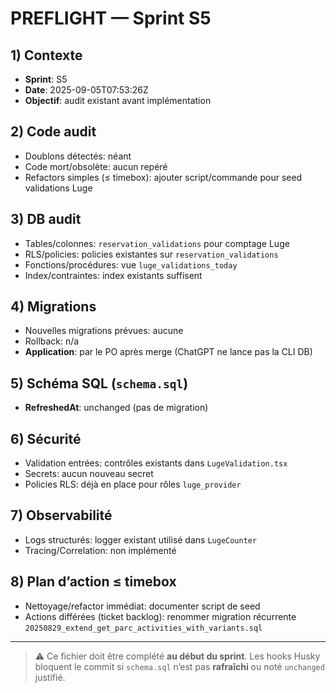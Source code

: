 # PREFLIGHT — Sprint S5

## 1) Contexte

- **Sprint**: S5
- **Date**: 2025-09-05T07:53:26Z
- **Objectif**: audit existant avant implémentation

## 2) Code audit

- Doublons détectés: néant
- Code mort/obsolète: aucun repéré
- Refactors simples (≤ timebox): ajouter script/commande pour seed validations Luge

## 3) DB audit

- Tables/colonnes: `reservation_validations` pour comptage Luge
- RLS/policies: policies existantes sur `reservation_validations`
- Fonctions/procédures: vue `luge_validations_today`
- Index/contraintes: index existants suffisent

## 4) Migrations

- Nouvelles migrations prévues: aucune
- Rollback: n/a
- **Application**: par le PO après merge (ChatGPT ne lance pas la CLI DB)

## 5) Schéma SQL (`schema.sql`)

- **RefreshedAt**: unchanged (pas de migration)

## 6) Sécurité

- Validation entrées: contrôles existants dans `LugeValidation.tsx`
- Secrets: aucun nouveau secret
- Policies RLS: déjà en place pour rôles `luge_provider`

## 7) Observabilité

- Logs structurés: logger existant utilisé dans `LugeCounter`
- Tracing/Correlation: non implémenté

## 8) Plan d’action ≤ timebox

- Nettoyage/refactor immédiat: documenter script de seed
- Actions différées (ticket backlog): renommer migration récurrente `20250829_extend_get_parc_activities_with_variants.sql`

---

> ⚠️ Ce fichier doit être complété **au début du sprint**. Les hooks Husky bloquent le commit si `schema.sql` n’est pas **rafraîchi** ou noté `unchanged` justifié.
